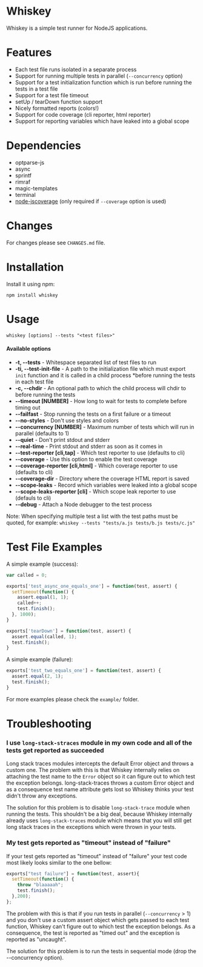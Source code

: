 Whiskey
=======

Whiskey is a simple test runner for NodeJS applications.

Features
========

* Each test file runs isolated in a separate process
* Support for running multiple tests in parallel (`--concurrency` option)
* Support for a test initialization function which is run before running the tests in a test file
* Support for a test file timeout
* setUp / tearDown function support
* Nicely formatted reports (colors!)
* Support for code coverage (cli reporter, html reporter)
* Support for reporting variables which have leaked into a global scope

Dependencies
===========

* optparse-js
* async
* sprintf
* rimraf
* magic-templates
* terminal
* [node-jscoverage](https://github.com/Kami/node-jscoverage) (only required if `--coverage` option is used)

Changes
=======

For changes please see `CHANGES.md` file.

Installation
============

Install it using npm:
```
npm install whiskey
```

Usage
=====

    whiskey [options] --tests "<test files>"

#### Available options

 * **-t, --tests** - Whitespace separated list of test files to run
 * **-ti, --test-init-file** - A path to the initialization file which must export
 `init` function and it is called in a child process *before running the tests in
 each test file
 * **-c, --chdir** - An optional path to which the child process will chdir to before
 running the tests
 * **--timeout [NUMBER]** - How long to wait for tests to complete before timing
 out
 * **--failfast** - Stop running the tests on a first failure or a timeout
 * **--no-styles** - Don't use styles and colors
 * **--concurrency [NUMBER]** - Maximum number of tests which will run in parallel (defaults to 1)
 * **--quiet** - Don't print stdout and stderr
 * **--real-time** - Print stdout and stderr as soon as it comes in
 * **--test-reporter [cli,tap]** - Which test reporter to use (defaults to cli)
 * **--coverage** - Use this option to enable the test coverage
 * **--coverage-reporter [cli,html]** - Which coverage reporter to use (defaults to cli)
 * **--coverage-dir** - Directory where the coverage HTML report is saved
 * **--scope-leaks** - Record which variables were leaked into a global scope
 * **--scope-leaks-reporter [cli]** - Which scope leak reporter to use (defauls
   to cli)
 * **--debug** - Attach a Node debugger to the test process

Note: When specifying multiple test a list with the test paths must be quoted,
for example: `whiskey --tests "tests/a.js tests/b.js tests/c.js"`

Test File Examples
==================

A simple example (success):

``` javascript
var called = 0;

exports['test_async_one_equals_one'] = function(test, assert) {
  setTimeout(function() {
    assert.equal(1, 1);
    called++;
    test.finish();
  }, 1000);
}

exports['tearDown'] = function(test, assert) {
  assert.equal(called, 1);
  test.finish();
}
```

A simple example (failure):

``` javascript
exports['test_two_equals_one'] = function(test, assert) {
  assert.equal(2, 1);
  test.finish();
}
```

For more examples please check the `example/` folder.

Troubleshooting
===============

### I use `long-stack-straces` module in my own code and all of the tests get reported as succeeded

Long stack traces modules intercepts the default Error object and throws a custom
one. The problem with this is that Whiskey internally relies on attaching the
test name to the `Error` object so it can figure out to which test the exception
belongs. long-stack-traces throws a custom Error object and as a consequence test
name attribute gets lost so Whiskey thinks your test didn't throw any exceptions.

The solution for this problem is to disable `long-stack-trace` module when running
the tests. This shouldn't be a big deal, because Whiskey internally already uses
`long-stack-traces` module which means that you will still get long stack traces
in the exceptions which were thrown in your tests.

### My test gets reported as "timeout" instead of "failure"

If your test gets reported as "timeout" instead of "failure" your test code most
likely looks similar to the one bellow:

```javascript
exports["test failure"] = function(test, assert){
  setTimeout(function() {
    throw "blaaaaah";
    test.finish();
  },200);
};
```

The problem with this is that if you run tests in parallel (`--concurrency` > 1)
and you don't use a custom assert object which gets passed to each test function,
Whiskey can't figure out to which test the exception belongs. As a consequence,
the test is reported as "timed out" and the exception is reported as "uncaught".

The solution for this problem is to run the tests in sequential mode (drop the
--concurrency option).
